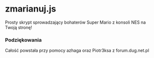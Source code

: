 # zmarianuj.js
Prosty skrypt sprowadzający bohaterów Super Mario z konsoli NES na Twoją stronę!


### Podziękowania
Całość powstała przy pomocy azhaga oraz Piotr3ksa z forum.dug.net.pl

